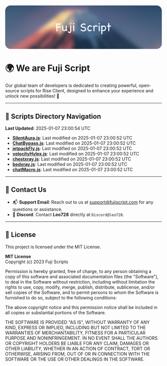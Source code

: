 ![Banner](.github/b.webp)

# 🌍 **We are Fuji Script**

Our global team of developers is dedicated to creating powerful, open-source scripts for Rise Client, designed to enhance your experience and unlock new possibilities! 🌟

---
<!-- SCRIPTS_NAVIGATION_START -->
## 📂 **Scripts Directory Navigation**

**Last Updated**: 2025-01-07 23:00:54 UTC

- **[SilentAura.js](scripts/SilentAura.js)**: Last modified on 2025-01-07 23:00:52 UTC
- **[ChatBypass.js](scripts/ChatBypass.js)**: Last modified on 2025-01-07 23:00:52 UTC
- **[jetpackFly.js](scripts/jetpackFly.js)**: Last modified on 2025-01-07 23:00:52 UTC
- **[velocityHylex.js](scripts/velocityHylex.js)**: Last modified on 2025-01-07 23:00:52 UTC
- **[chestxray.js](scripts/chestxray.js)**: Last modified on 2025-01-07 23:00:52 UTC
- **[bedxray.js](scripts/bedxray.js)**: Last modified on 2025-01-07 23:00:52 UTC
- **[chatMacro.js](scripts/chatMacro.js)**: Last modified on 2025-01-07 23:00:52 UTC

<!-- SCRIPTS_NAVIGATION_END -->

---

## 💬 **Contact Us**  
- 📬 **Support Email**: Reach out to us at [support@fujiscript.com](mailto:support@fujiscript.com) for any questions or assistance.  
- 💬 **Discord**: Contact **Leo728** directly at `Discord@leo728`.

---

## 📜 **License**

This project is licensed under the MIT License.  

**MIT License**  
Copyright (c) 2023 Fuji Scripts  

Permission is hereby granted, free of charge, to any person obtaining a copy of this software and associated documentation files (the "Software"), to deal in the Software without restriction, including without limitation the rights to use, copy, modify, merge, publish, distribute, sublicense, and/or sell copies of the Software, and to permit persons to whom the Software is furnished to do so, subject to the following conditions:  

The above copyright notice and this permission notice shall be included in all copies or substantial portions of the Software.  

THE SOFTWARE IS PROVIDED "AS IS", WITHOUT WARRANTY OF ANY KIND, EXPRESS OR IMPLIED, INCLUDING BUT NOT LIMITED TO THE WARRANTIES OF MERCHANTABILITY, FITNESS FOR A PARTICULAR PURPOSE AND NONINFRINGEMENT. IN NO EVENT SHALL THE AUTHORS OR COPYRIGHT HOLDERS BE LIABLE FOR ANY CLAIM, DAMAGES OR OTHER LIABILITY, WHETHER IN AN ACTION OF CONTRACT, TORT OR OTHERWISE, ARISING FROM, OUT OF OR IN CONNECTION WITH THE SOFTWARE OR THE USE OR OTHER DEALINGS IN THE SOFTWARE.  
